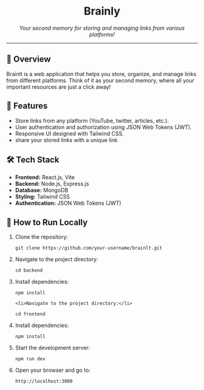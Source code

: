 <!DOCTYPE html>
<html lang="en">

<body>

<h1 align="center">Brainly</h1>
<p align="center"><em>Your second memory for storing and managing links from various platforms!</em></p>

<hr>

<h2>📌 Overview</h2>
<p>Brainlt is a web application that helps you store, organize, and manage links from different platforms. Think of it as your second memory, where all your important resources are just a click away!</p>

<h2>🚀 Features</h2>
<ul>
  <li>Store links from any platform (YouTube, twitter, articles, etc.).</li>
  <li>User authentication and authorization using JSON Web Tokens (JWT).</li>
  <li>Responsive UI designed with Tailwind CSS.</li>
  <li>share your stored links with a unique link</li>
</ul>

<h2>🛠️ Tech Stack</h2>
<ul>
  <li><strong>Frontend:</strong> React.js, Vite</li>
  <li><strong>Backend:</strong> Node.js, Express.js</li>
  <li><strong>Database:</strong> MongoDB</li>
  <li><strong>Styling:</strong> Tailwind CSS</li>
  <li><strong>Authentication:</strong> JSON Web Tokens (JWT)</li>
</ul>

<h2>📖 How to Run Locally</h2>
<ol>
  <li>Clone the repository:</li>
  <pre><code>git clone https://github.com/your-username/brainlt.git</code></pre>

  <li>Navigate to the project directory:</li>
  <pre><code>cd backend</code></pre>

  <li>Install dependencies:</li>
  <pre><code>npm install</code></pre>

    <li>Navigate to the project directory:</li>
  <pre><code>cd frontend</code></pre>

  <li>Install dependencies:</li>
  <pre><code>npm install</code></pre>

  <li>Start the development server:</li>
  <pre><code>npm run dev</code></pre>

  <li>Open your browser and go to:</li>
  <pre><code>http://localhost:3000</code></pre>
</ol>
</div>

</body>

</html>
